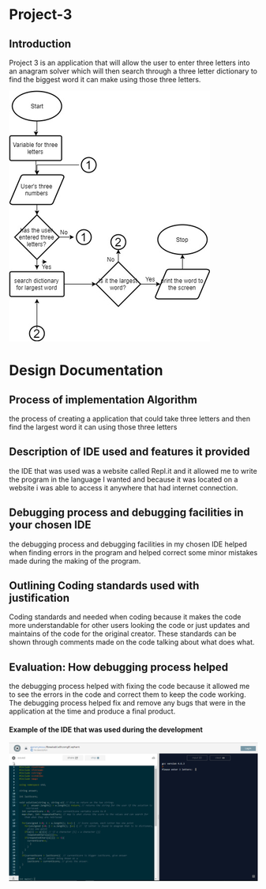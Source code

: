 # Project-3
## Introduction
Project 3 is an application that will allow the user to enter three letters into an anagram solver which will then search through a three letter dictionary to find the biggest word it can make using those three letters.

![flowchart](https://github.com/HORNETJOE/Project-3/blob/master/Flowchart.jpeg)

# Design Documentation
## Process of implementation Algorithm
the process of creating a application that could take three letters and then find the largest word it can using those three letters 
## Description of IDE used and features it provided
the IDE that was used was a website called Repl.it and it allowed me to write the program in the language I wanted and because it was located on a website i was able to access it anywhere that had internet connection.
## Debugging process and debugging facilities in your chosen IDE
the debugging process and debugging facilities in my chosen IDE helped when finding errors in the program and helped correct some minor mistakes made during the making of the program.
## Outlining Coding standards used with justification
Coding standards and needed when coding because it makes the code more understandable for other users looking the code or just updates and maintains of the code for the original creator. These standards can be shown through comments made on the code talking about what does what.
## Evaluation: How debugging process helped
the debugging process helped with fixing the code because it allowed me to see the errors in the code and correct them to keep the code working. The debugging process helped fix and remove any bugs that were in the application at the time and produce a final product.

#### Example of the IDE that was used during the development
![Repl-IT](https://github.com/HORNETJOE/Project-3/blob/master/repl-it.PNG)
